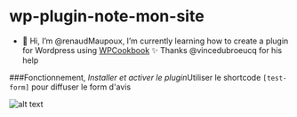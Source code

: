 # wp-plugin-note-mon-site

- 👋 Hi, I’m @renaudMaupoux, I’m currently learning how to create a plugin for Wordpress using [WPCookbook](https://vincentdubroeucq.com/wpcookbook/) :sparkles:
Thanks @vincedubroeucq for his help

###Fonctionnement,
*Installer et activer le plugin*Utiliser le shortcode `[test-form]` pour diffuser le form d'avis


![alt text](http://ateliermaupoux.com.mare2067.odns.fr/avis.png)


